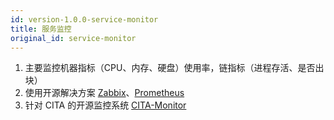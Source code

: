 ```yaml
---
id: version-1.0.0-service-monitor
title: 服务监控
original_id: service-monitor
---
```


1. 主要监控机器指标（CPU、内存、硬盘）使用率，链指标（进程存活、是否出块）
2. 使用开源解决方案 [Zabbix]、[Prometheus]
3. 针对 CITA 的开源监控系统 [CITA-Monitor]

[CITA-Monitor]: https://github.com/citahub/cita-monitor
[Prometheus]: https://github.com/prometheus/prometheus
[Zabbix]: https://github.com/zabbix/zabbix
